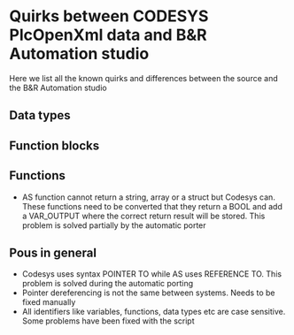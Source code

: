 # Quirks between CODESYS PlcOpenXml data and B&R Automation studio

Here we list all the known quirks and differences between the source and the B&R Automation studio

## Data types

## Function blocks

## Functions

- AS function cannot return a string, array or a struct but Codesys can. These functions need to be converted that they return a BOOL and add a VAR_OUTPUT where the correct return result will be stored. This problem is solved partially by the automatic porter

## Pous in general

- Codesys uses syntax POINTER TO while AS uses REFERENCE TO. This problem is solved during the automatic porting
- Pointer dereferencing is not the same between systems. Needs to be fixed manually
- All identifiers like variables, functions, data types etc are case sensitive. Some problems have been fixed with the script
